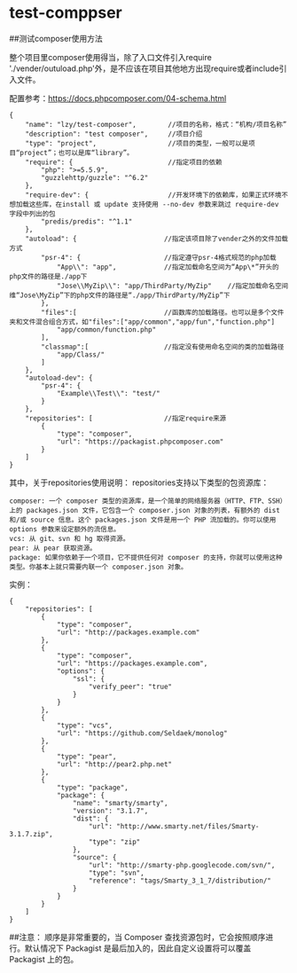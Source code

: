 # test-comppser
##测试composer使用方法

整个项目里composer使用得当，除了入口文件引入require './vender/outuload.php'外，是不应该在项目其他地方出现require或者include引入文件。

配置参考：https://docs.phpcomposer.com/04-schema.html
```
{
    "name": "lzy/test-composer",        //项目的名称，格式：“机构/项目名称”
    "description": "test composer",     //项目介绍
    "type": "project",                  //项目的类型，一般可以是项目“project”；也可以是库“library”。
    "require": {                        //指定项目的依赖
        "php": ">=5.5.9",
        "guzzlehttp/guzzle": "^6.2"
    },
    "require-dev": {                    //开发环境下的依赖库，如果正式环境不想加载这些库，在install 或 update 支持使用 --no-dev 参数来跳过 require-dev 字段中列出的包
        "predis/predis": "^1.1"
    },
    "autoload": {                      //指定该项目除了vender之外的文件加载方式
        "psr-4": {                     //指定遵守psr-4格式规范的php加载
            "App\\": "app",            //指定加载命名空间为“App\*”开头的php文件的路径是./app下
            "Jose\\MyZip\\": "app/ThirdParty/MyZip"    //指定加载命名空间维“Jose\MyZip”下的php文件的路径是“./app/ThirdParty/MyZip”下
        },
        "files":[                      //函数库的加载路径。也可以是多个文件夹和文件混合组合方式，如"files":["app/common","app/fun","function.php"]
            "app/common/function.php"
        ],
        "classmap":[                   //指定没有使用命名空间的类的加载路径
            "app/Class/"
        ]
    },
    "autoload-dev": {                  
        "psr-4": {
            "Example\\Test\\": "test/"
        }
    },
    "repositories": [                  //指定require来源
        {
            "type": "composer",
            "url": "https://packagist.phpcomposer.com"
        }
    ]
}
```

其中，关于repositories使用说明：
repositories支持以下类型的包资源库：

    composer: 一个 composer 类型的资源库，是一个简单的网络服务器（HTTP、FTP、SSH）上的 packages.json 文件，它包含一个 composer.json 对象的列表，有额外的 dist 和/或 source 信息。这个 packages.json 文件是用一个 PHP 流加载的。你可以使用 options 参数来设定额外的流信息。
    vcs: 从 git、svn 和 hg 取得资源。
    pear: 从 pear 获取资源。
    package: 如果你依赖于一个项目，它不提供任何对 composer 的支持，你就可以使用这种类型。你基本上就只需要内联一个 composer.json 对象。
实例：
```
{
    "repositories": [
        {
            "type": "composer",
            "url": "http://packages.example.com"
        },
        {
            "type": "composer",
            "url": "https://packages.example.com",
            "options": {
                "ssl": {
                    "verify_peer": "true"
                }
            }
        },
        {
            "type": "vcs",
            "url": "https://github.com/Seldaek/monolog"
        },
        {
            "type": "pear",
            "url": "http://pear2.php.net"
        },
        {
            "type": "package",
            "package": {
                "name": "smarty/smarty",
                "version": "3.1.7",
                "dist": {
                    "url": "http://www.smarty.net/files/Smarty-3.1.7.zip",
                    "type": "zip"
                },
                "source": {
                    "url": "http://smarty-php.googlecode.com/svn/",
                    "type": "svn",
                    "reference": "tags/Smarty_3_1_7/distribution/"
                }
            }
        }
    ]
}
```
##注意： 顺序是非常重要的，当 Composer 查找资源包时，它会按照顺序进行。默认情况下 Packagist 是最后加入的，因此自定义设置将可以覆盖 Packagist 上的包。
